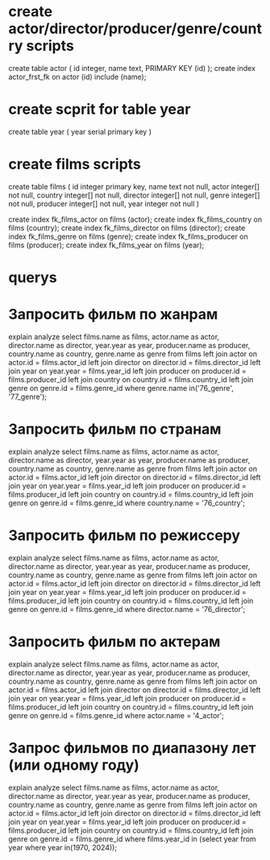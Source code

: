 # create actor/director/producer/genre/country scripts 


create table actor (
	id integer,
	name text,
	PRIMARY KEY (id)
);
create index actor_frst_fk on actor (id) include (name);

# create scprit for table year

create table year (
	year serial primary key
)

# create films scripts 

create table films (
	id integer primary key,
	name text not null,
	actor integer[] not null,
	country integer[] not null,
	director integer[] not null,
	genre integer[] not null,
	producer integer[] not null,
	year integer not null
)

create index fk_films_actor on films (actor);
create index fk_films_country on films (country);
create index fk_films_director on films (director);
create index fk_films_genre on films (genre);
create index fk_films_producer on films (producer);
create index fk_films_year on films (year);

# querys


# Запросить фильм по жанрам

explain analyze select films.name as films, actor.name as actor, director.name as director, year.year as year, producer.name as producer, country.name as country, genre.name as genre from films 
left join actor on actor.id =  films.actor_id
left join director on director.id =  films.director_id
left join year on year.year =  films.year_id
left join producer on producer.id =  films.producer_id
left join country on country.id =  films.country_id
left join genre on genre.id =  films.genre_id
where genre.name in('76_genre', '77_genre');

# Запросить фильм по странам

explain analyze select films.name as films, actor.name as actor, director.name as director, year.year as year, producer.name as producer, country.name as country, genre.name as genre from films 
left join actor on actor.id =  films.actor_id
left join director on director.id =  films.director_id
left join year on year.year =  films.year_id
left join producer on producer.id =  films.producer_id
left join country on country.id =  films.country_id
left join genre on genre.id =  films.genre_id
where country.name = '76_country';

# Запросить фильм по режиссеру

explain analyze select films.name as films, actor.name as actor, director.name as director, year.year as year, producer.name as producer, country.name as country, genre.name as genre from films 
left join actor on actor.id =  films.actor_id
left join director on director.id =  films.director_id
left join year on year.year =  films.year_id
left join producer on producer.id =  films.producer_id
left join country on country.id =  films.country_id
left join genre on genre.id =  films.genre_id
where director.name = '76_director';


# Запросить фильм по актерам

explain analyze select films.name as films, actor.name as actor, director.name as director, year.year as year, producer.name as producer, country.name as country, genre.name as genre from films 
left join actor on actor.id =  films.actor_id
left join director on director.id =  films.director_id
left join year on year.year =  films.year_id
left join producer on producer.id =  films.producer_id
left join country on country.id =  films.country_id
left join genre on genre.id =  films.genre_id
where actor.name = '4_actor';

# Запрос фильмов по диапазону лет (или одному году)

explain analyze select films.name as films, actor.name as actor, director.name as director, year.year as year, producer.name as producer, country.name as country, genre.name as genre from films 
left join actor on actor.id =  films.actor_id
left join director on director.id =  films.director_id
left join year on year.year =  films.year_id
left join producer on producer.id =  films.producer_id
left join country on country.id =  films.country_id
left join genre on genre.id =  films.genre_id
where films.year_id in (select year from year where year in(1970, 2024));